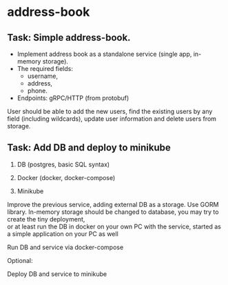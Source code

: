 # address-book

## Task: Simple address-book. 
- Implement address book as a standalone service (single app, in-memory storage). 
- The required fields:
  - username, 
  - address, 
  - phone.
- Endpoints: gRPC/HTTP (from protobuf)

User should be able to add the new users, 
find the existing users by any field (including wildcards), 
update user information and delete users from storage.

## Task: Add DB and deploy to minikube

1. DB (postgres, basic SQL syntax)

2. Docker (docker, docker-compose)

3. Minikube

Improve the previous service, adding external DB as a storage. Use GORM library. 
In-memory storage should be changed to database, you may try to create the tiny deployment,  
or at least run the DB in docker on your own PC with the service, started as a simple 
application on your PC as well

Run DB and service via docker-compose

Optional:

Deploy DB and service to minikube 